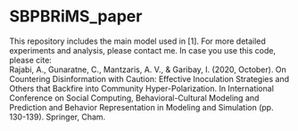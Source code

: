 # SBPBRiMS_paper

This repository includes the main model used in [1]. For more detailed experiments and analysis, please contact me. In case you use this code, please cite:<br/>
Rajabi, A., Gunaratne, C., Mantzaris, A. V., & Garibay, I. (2020, October). On Countering Disinformation with Caution: Effective Inoculation Strategies and Others that Backfire into Community Hyper-Polarization. In International Conference on Social Computing, Behavioral-Cultural Modeling and Prediction and Behavior Representation in Modeling and Simulation (pp. 130-139). Springer, Cham.
